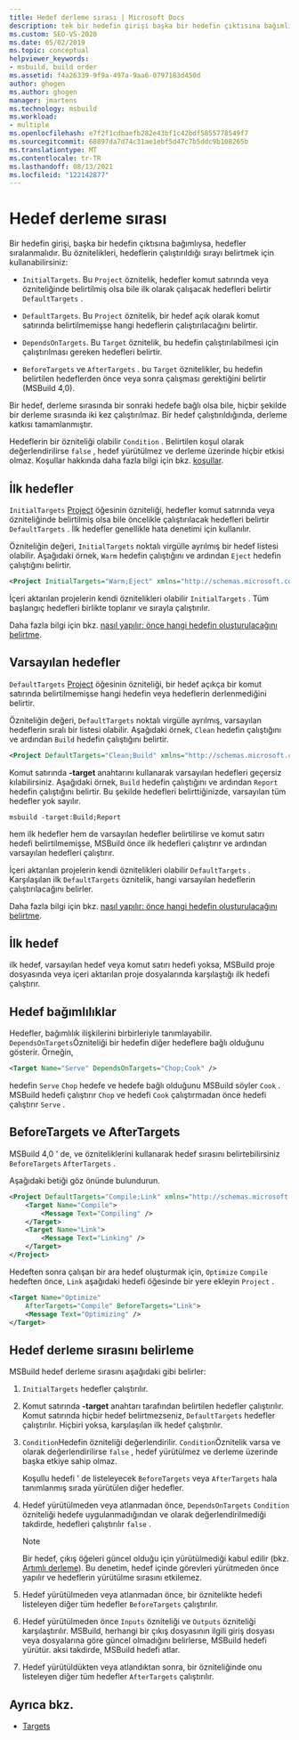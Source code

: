 ```yaml
---
title: Hedef derleme sırası | Microsoft Docs
description: tek bir hedefin girişi başka bir hedefin çıktısına bağımlıysa MSBuild hedeflerinin çalıştırıldığı sırayı belirtmeyi öğrenin.
ms.custom: SEO-VS-2020
ms.date: 05/02/2019
ms.topic: conceptual
helpviewer_keywords:
- msbuild, build order
ms.assetid: f4a26339-9f9a-497a-9aa6-0797183d450d
author: ghogen
ms.author: ghogen
manager: jmartens
ms.technology: msbuild
ms.workload:
- multiple
ms.openlocfilehash: e7f2f1cdbaefb282e43bf1c42bdf5855778549f7
ms.sourcegitcommit: 68897da7d74c31ae1ebf5d47c7b5ddc9b108265b
ms.translationtype: MT
ms.contentlocale: tr-TR
ms.lasthandoff: 08/13/2021
ms.locfileid: "122142877"
---
```

# <a name="target-build-order"></a>Hedef derleme sırası

Bir hedefin girişi, başka bir hedefin çıktısına bağımlıysa, hedefler sıralanmalıdır. Bu öznitelikleri, hedeflerin çalıştırıldığı sırayı belirtmek için kullanabilirsiniz:

- `InitialTargets`. Bu `Project` öznitelik, hedefler komut satırında veya özniteliğinde belirtilmiş olsa bile ilk olarak çalışacak hedefleri belirtir `DefaultTargets` .

- `DefaultTargets`. Bu `Project` öznitelik, bir hedef açık olarak komut satırında belirtilmemişse hangi hedeflerin çalıştırılacağını belirtir.

- `DependsOnTargets`. Bu `Target` öznitelik, bu hedefin çalıştırılabilmesi için çalıştırılması gereken hedefleri belirtir.

- `BeforeTargets` ve `AfterTargets` . bu `Target` öznitelikler, bu hedefin belirtilen hedeflerden önce veya sonra çalışması gerektiğini belirtir (MSBuild 4,0).

Bir hedef, derleme sırasında bir sonraki hedefe bağlı olsa bile, hiçbir şekilde bir derleme sırasında iki kez çalıştırılmaz. Bir hedef çalıştırıldığında, derleme katkısı tamamlanmıştır.

Hedeflerin bir özniteliği olabilir `Condition` . Belirtilen koşul olarak değerlendirilirse `false` , hedef yürütülmez ve derleme üzerinde hiçbir etkisi olmaz. Koşullar hakkında daha fazla bilgi için bkz. [koşullar](../msbuild/msbuild-conditions.md).

## <a name="initial-targets"></a>İlk hedefler

`InitialTargets` [Project](../msbuild/project-element-msbuild.md) öğesinin özniteliği, hedefler komut satırında veya özniteliğinde belirtilmiş olsa bile öncelikle çalıştırılacak hedefleri belirtir `DefaultTargets` . İlk hedefler genellikle hata denetimi için kullanılır.

Özniteliğin değeri, `InitialTargets` noktalı virgülle ayrılmış bir hedef listesi olabilir. Aşağıdaki örnek, `Warm` hedefin çalıştığını ve ardından `Eject` hedefin çalıştığını belirtir.

```xml
<Project InitialTargets="Warm;Eject" xmlns="http://schemas.microsoft.com/developer/msbuild/2003">
```

İçeri aktarılan projelerin kendi öznitelikleri olabilir `InitialTargets` . Tüm başlangıç hedefleri birlikte toplanır ve sırayla çalıştırılır.

Daha fazla bilgi için bkz. [nasıl yapılır: önce hangi hedefin oluşturulacağını belirtme](../msbuild/how-to-specify-which-target-to-build-first.md).

## <a name="default-targets"></a>Varsayılan hedefler

`DefaultTargets` [Project](../msbuild/project-element-msbuild.md) öğesinin özniteliği, bir hedef açıkça bir komut satırında belirtilmemişse hangi hedefin veya hedeflerin derlenmediğini belirtir.

Özniteliğin değeri, `DefaultTargets` noktalı virgülle ayrılmış, varsayılan hedeflerin sıralı bir listesi olabilir. Aşağıdaki örnek, `Clean` hedefin çalıştığını ve ardından `Build` hedefin çalıştığını belirtir.

```xml
<Project DefaultTargets="Clean;Build" xmlns="http://schemas.microsoft.com/developer/msbuild/2003">
```

Komut satırında **-target** anahtarını kullanarak varsayılan hedefleri geçersiz kılabilirsiniz. Aşağıdaki örnek, `Build` hedefin çalıştığını ve ardından `Report` hedefin çalıştığını belirtir. Bu şekilde hedefleri belirttiğinizde, varsayılan tüm hedefler yok sayılır.

 `msbuild -target:Build;Report`

hem ilk hedefler hem de varsayılan hedefler belirtilirse ve komut satırı hedefi belirtilmemişse, MSBuild önce ilk hedefleri çalıştırır ve ardından varsayılan hedefleri çalıştırır.

İçeri aktarılan projelerin kendi öznitelikleri olabilir `DefaultTargets` . Karşılaşılan ilk `DefaultTargets` öznitelik, hangi varsayılan hedeflerin çalıştırılacağını belirler.

Daha fazla bilgi için bkz. [nasıl yapılır: önce hangi hedefin oluşturulacağını belirtme](../msbuild/how-to-specify-which-target-to-build-first.md).

## <a name="first-target"></a>İlk hedef

ilk hedef, varsayılan hedef veya komut satırı hedefi yoksa, MSBuild proje dosyasında veya içeri aktarılan proje dosyalarında karşılaştığı ilk hedefi çalıştırır.

## <a name="target-dependencies"></a>Hedef bağımlılıklar

Hedefler, bağımlılık ilişkilerini birbirleriyle tanımlayabilir. `DependsOnTargets`Özniteliği bir hedefin diğer hedeflere bağlı olduğunu gösterir. Örneğin,

```xml
<Target Name="Serve" DependsOnTargets="Chop;Cook" />
```

hedefin `Serve` `Chop` hedefe ve hedefe bağlı olduğunu MSBuild söyler `Cook` . MSBuild hedefi çalıştırır `Chop` ve hedefi `Cook` çalıştırmadan önce hedefi çalıştırır `Serve` .

## <a name="beforetargets-and-aftertargets"></a>BeforeTargets ve AfterTargets

MSBuild 4,0 ' de, ve özniteliklerini kullanarak hedef sırasını belirtebilirsiniz `BeforeTargets` `AfterTargets` .

Aşağıdaki betiği göz önünde bulundurun.

```xml
<Project DefaultTargets="Compile;Link" xmlns="http://schemas.microsoft.com/developer/msbuild/2003">
    <Target Name="Compile">
        <Message Text="Compiling" />
    </Target>
    <Target Name="Link">
        <Message Text="Linking" />
    </Target>
</Project>
```

Hedeften sonra çalışan bir ara hedef oluşturmak için, `Optimize` `Compile` hedeften önce, `Link` aşağıdaki hedefi öğesinde bir yere ekleyin `Project` .

```xml
<Target Name="Optimize"
    AfterTargets="Compile" BeforeTargets="Link">
    <Message Text="Optimizing" />
</Target>
```

## <a name="determine-the-target-build-order"></a>Hedef derleme sırasını belirleme

MSBuild hedef derleme sırasını aşağıdaki gibi belirler:

1. `InitialTargets` hedefler çalıştırılır.

2. Komut satırında **-target** anahtarı tarafından belirtilen hedefler çalıştırılır. Komut satırında hiçbir hedef belirtmezseniz, `DefaultTargets` hedefler çalıştırılır. Hiçbiri yoksa, karşılaşılan ilk hedef çalıştırılır.

3. `Condition`Hedefin özniteliği değerlendirilir. `Condition`Öznitelik varsa ve olarak değerlendirilirse `false` , hedef yürütülmez ve derleme üzerinde başka etkiye sahip olmaz.

   Koşullu hedefi ' de listeleyecek `BeforeTargets` veya `AfterTargets` hala tanımlanmış sırada yürütülen diğer hedefler.

4. Hedef yürütülmeden veya atlanmadan önce, `DependsOnTargets` `Condition` özniteliği hedefe uygulanmadığından ve olarak değerlendirilmediği takdirde, hedefleri çalıştırılır `false` .

   > [!NOTE]
   > Bir hedef, çıkış öğeleri güncel olduğu için yürütülmediği kabul edilir (bkz. [Artımlı derleme](../msbuild/incremental-builds.md)). Bu denetim, hedef içinde görevleri yürütmeden önce yapılır ve hedeflerin yürütülme sırasını etkilemez.

5. Hedef yürütülmeden veya atlanmadan önce, bir öznitelikte hedefi listeleyen diğer tüm hedefler `BeforeTargets` çalıştırılır.

6. Hedef yürütülmeden önce `Inputs` özniteliği ve `Outputs` özniteliği karşılaştırılır. MSBuild, herhangi bir çıkış dosyasının ilgili giriş dosyası veya dosyalarına göre güncel olmadığını belirlerse, MSBuild hedefi yürütür. aksi takdirde, MSBuild hedefi atlar.

7. Hedef yürütüldükten veya atlandıktan sonra, bir özniteliğinde onu listeleyen diğer tüm hedefler `AfterTargets` çalıştırılır.

## <a name="see-also"></a>Ayrıca bkz.

- [Targets](../msbuild/msbuild-targets.md)
